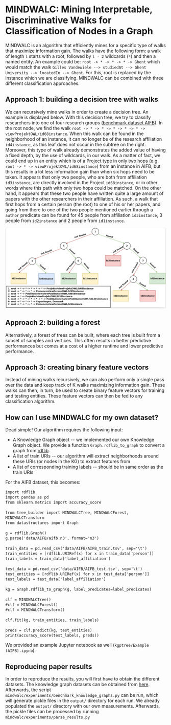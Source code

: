 # MINDWALC: Mining Interpretable, Discriminative Walks for Classification of Nodes in a Graph

MINDWALC is an algorithm that efficiently mines for a specific type of walks that maximize information gain. The walks have the following form: a walk of length `l` starts with a root, followed by `l - 2` wildcards (`*`) and then a named entity. An example could be: `root -> * -> * -> * -> Ghent` which would match the walk `Gilles Vandewiele --> studiedAt --> Ghent University --> locatedIn --> Ghent`. For this, root is replaced by the instance which we are classifying. MINDWALC can be combined with three different classification approaches.

## Approach 1: building a decision tree with walks

We can recursively mine walks in order to create a decision tree. An example is displayed below. With this decision tree, we try to classify researchers into one of four research groups ([benchmark dataset AIFB](https://en.wikiversity.org/wiki/AIFB_DataSet)). In the root node, we find the walk `root -> * -> * -> * -> * -> * -> viewProjektOWL/id68instance`. When this walk can be found in the neighborhood of an instance, it can no longer be of the research affiliation `id4instance`, as this leaf does not occur in the subtree on the right. Moreover, this type of walk already demonstrates the added value of having a fixed depth, by the use of wildcards, in our walk. As a matter of fact, we could end up in an entity which is of a Project type in only two hops (e.g. `root -> * -> viewProjektOWL/id68instance`) from an instance in AIFB, but this results in a lot less information gain than when six hops need to be taken. It appears that only two people, who are both from affiliation `id3instance`, are directly involved in the Project `id68instance`, or in other words where this path with only two hops could be matched. On the other hand, it appears that these two people have written quite a large amount of papers with the other researchers in their affiliation. As such, a walk that first hops from a certain person (the root) to one of his or her papers, and going from there to one of the two people mentioned earlier through a `author` predicate can be found for 45 people from affiliation `id3instance`, 3 people from `id2instance` and 2 people from `id1instance`.

![A decision tree that can be used to classify researchers, represented as a Knowledge Graph into one of four research groups.](images/tree_example.png) 

## Approach 2: building a forest

Alternatively, a forest of trees can be built, where each tree is built from a subset of samples and vertices. This often results in better predictive performances but comes at a cost of a higher runtime and lower predictive performance.

## Approach 3: creating binary feature vectors

Instead of mining walks recursively, we can also perform only a single pass over the data and keep track of K walks maximizing information gain. These walks can then, in turn, be used to create binary feature vectors for training and testing entities. These feature vectors can then be fed to any classification algorithm.

## How can I use MINDWALC for my own dataset?

Dead simple! Our algorithm requires the following input:
* A Knowledge Graph object -- we implemented our own Knowledge Graph object. We provide a function `Graph.rdflib_to_graph` to convert a graph from [rdflib](https://github.com/RDFLib/rdflib).
* A list of train URIs -- our algorithm will extract neighborhoods around these URIs (or nodes in the KG) to extract features from
* A list of corresponding training labels -- should be in same order as the train URIs

For the AIFB dataset, this becomes:
```python3
import rdflib
import pandas as pd
from sklearn.metrics import accuracy_score

from tree_builder import MINDWALCTree, MINDWALCForest, MINDWALCTransform
from datastructures import Graph

g = rdflib.Graph()
g.parse('data/AIFB/aifb.n3', format='n3')

train_data = pd.read_csv('data/AIFB/AIFB_train.tsv', sep='\t')
train_entities = [rdflib.URIRef(x) for x in train_data['person']]
train_labels = train_data['label_affiliation']

test_data = pd.read_csv('data/AIFB/AIFB_test.tsv', sep='\t')
test_entities = [rdflib.URIRef(x) for x in test_data['person']]
test_labels = test_data['label_affiliation']

kg = Graph.rdflib_to_graph(g, label_predicates=label_predicates)

clf = MINDWALCTree()
#clf = MINDWALCForest()
#clf = MINDWALCTransform()

clf.fit(kg, train_entities, train_labels)

preds = clf.predict(kg, test_entities)
print(accuracy_score(test_labels, preds))
```

We provided an example Jupyter notebook as well (`kgptree/Example (AIFB).ipynb`).

## Reproducing paper results

In order to reproduce the results, you will first have to obtain the different datasets. The knowledge graph datasets can be obtained from [here](http://data.dws.informatik.uni-mannheim.de/rmlod/LOD_ML_Datasets/). Afterwards, the script `mindwalc/experiments/benchmark_knowledge_graphs.py` can be run, which will generate pickle files in the `output/` directory for each run. We already populated the `output/` directory with our own measurements. Afterwards, the pickle files can be processed by running `mindwalc/experiments/parse_results.py`
